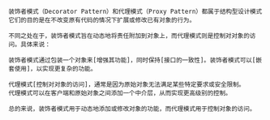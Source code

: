     







    装饰者模式（Decorator Pattern）和代理模式（Proxy Pattern）都属于结构型设计模式
    它们的目的是在不改变原有代码的情况下扩展或修改已有对象的行为。

    不同之处在于，装饰者模式旨在动态地将责任附加到对象上，而代理模式则是控制对对象的访问。具体来说：

    装饰者模式通过包装一个对象来[增强其功能]，同时保持[接口的一致性]。装饰者模式可以[嵌套使用]，以实现更复杂的功能。
    
    代理模式[控制对对象的访问]，通常是因为原始对象无法满足某些特定要求或安全限制。
    代理模式可以在客户端和原始对象之间添加一个中介层，从而实现更高级别的控制。

    总的来说，装饰者模式用于动态地添加或修改对象的功能，而代理模式用于控制对象的访问。
